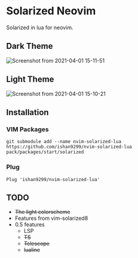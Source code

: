 # Solarized Neovim

Solarized in lua for neovim.

## Dark Theme

![Screenshot from 2021-04-01 15-11-51](https://user-images.githubusercontent.com/47824004/113275791-c9346480-92fc-11eb-8878-2504eda2a5c9.png)


## Light Theme

![Screenshot from 2021-04-01 15-10-21](https://user-images.githubusercontent.com/47824004/113275723-b4f06780-92fc-11eb-97e6-23dce847e0a7.png)

## Installation

### VIM Packages
```
git submodule add --name nvim-solarized-lua https://github.com/ishan9299/nvim-solarized-lua
pack/packages/start/solarized
```

### Plug
```
Plug 'ishan9299/nvim-solarized-lua'
```

## TODO

- ~~The light colorscheme~~
- Features from vim-solarized8
- 0.5 features
   + LSP
   + ~~TS~~
   + ~~Telescope~~
   + ~~lualine~~
